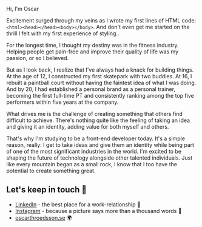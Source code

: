 Hi, I'm Oscar

Excitement surged through my veins as I wrote my first lines of HTML code: `<html><head></head><body></body>`. And don't even get me started on the thrill I felt with my first experience of styling..

For the longest time, I thought my destiny was in the fitness industry. Helping people get pain-free and improve their quality of life was my passion, or so I believed.

But as I look back, I realize that I've always had a knack for building things. At the age of 12, I constructed my first skatepark with two buddies. At 16, I rebuilt a paintball court without having the faintest idea of what I was doing. And by 20, I had established a personal brand as a personal trainer, becoming the first full-time PT and consistently ranking among the top five performers within five years at the company.

What drives me is the challenge of creating something that others find difficult to achieve. There's nothing quite like the feeling of taking an idea and giving it an identity, adding value for both myself and others.

That's why I'm studying to be a front-end developer today. It's a simple reason, really: I get to take ideas and give them an identity while being part of one of the most significant industries in the world. I'm excited to be shaping the future of technology alongside other talented individuals. Just like every mountain began as a small rock, I know that I too have the potential to create something great.

## Let's keep in touch 🙌

- [LinkedIn](https://www.linkedin.com/in/oscarthroedsson/) - the best place for a work-relationship 🤝
- [Instagram](https://www.instagram.com/oscarthroedsson/) - because a picture says more than a thousand words 📸
- [oscarthroedsson.se](https://oscarthroedsson.se) 🌍
